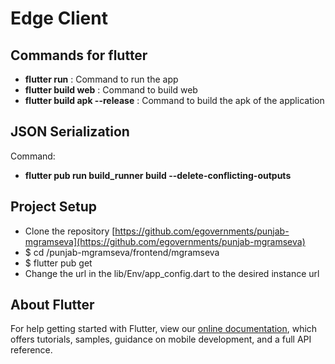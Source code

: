 # Edge Client

## Commands for flutter
- **flutter run** : Command to run the app 
- **flutter build web** : Command to build web 
- **flutter build apk --release** : Command to build the apk of the application

## JSON Serialization
Command: 
- **flutter pub run build_runner build --delete-conflicting-outputs** 

## Project Setup
- Clone the repository [https://github.com/egovernments/punjab-mgramseva](https://github.com/egovernments/punjab-mgramseva)
- $ cd /punjab-mgramseva/frontend/mgramseva
- $ flutter pub get
- Change the url in the lib/Env/app_config.dart to the desired instance url

## About Flutter
For help getting started with Flutter, view our
[online documentation](https://flutter.dev/docs), which offers tutorials,
samples, guidance on mobile development, and a full API reference.
